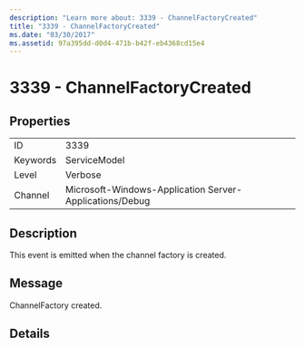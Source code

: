 ```yaml
---
description: "Learn more about: 3339 - ChannelFactoryCreated"
title: "3339 - ChannelFactoryCreated"
ms.date: "03/30/2017"
ms.assetid: 97a395dd-d0d4-471b-b42f-eb4368cd15e4
---
```

# 3339 - ChannelFactoryCreated

## Properties  
  
|||  
|-|-|  
|ID|3339|  
|Keywords|ServiceModel|  
|Level|Verbose|  
|Channel|Microsoft-Windows-Application Server-Applications/Debug|  
  
## Description  

 This event is emitted when the channel factory is created.  
  
## Message  

 ChannelFactory created.  
  
## Details
